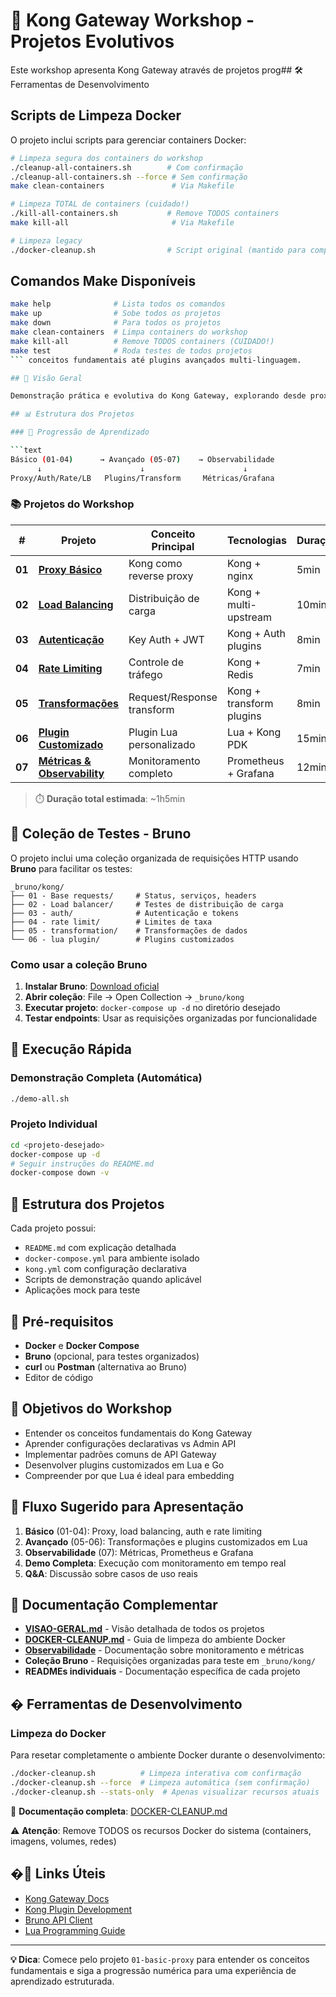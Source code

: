 # 🌟 Kong Gateway Workshop - Projetos Evolutivos

Este workshop apresenta Kong Gateway através de projetos prog## 🛠️ Ferramentas de Desenvolvimento

## Scripts de Limpeza Docker

O projeto inclui scripts para gerenciar containers Docker:

```bash
# Limpeza segura dos containers do workshop
./cleanup-all-containers.sh        # Com confirmação
./cleanup-all-containers.sh --force # Sem confirmação
make clean-containers               # Via Makefile

# Limpeza TOTAL de containers (cuidado!)
./kill-all-containers.sh           # Remove TODOS containers
make kill-all                       # Via Makefile

# Limpeza legacy
./docker-cleanup.sh                # Script original (mantido para compatibilidade)
```

## Comandos Make Disponíveis

```bash
make help              # Lista todos os comandos
make up                # Sobe todos os projetos
make down              # Para todos os projetos  
make clean-containers  # Limpa containers do workshop
make kill-all          # Remove TODOS containers (CUIDADO!)
make test              # Roda testes de todos projetos
``` conceitos fundamentais até plugins avançados multi-linguagem.

## 🎯 Visão Geral

Demonstração prática e evolutiva do Kong Gateway, explorando desde proxy básico até desenvolvimento de plugins customizados, culminando com uma análise técnica sobre **por que Lua é escolhido** para embedding em sistemas como Kong.

## 📊 Estrutura dos Projetos

### 🎢 Progressão de Aprendizado

```text
Básico (01-04)      → Avançado (05-07)    → Observabilidade
      ↓                      ↓                      ↓
Proxy/Auth/Rate/LB   Plugins/Transform     Métricas/Grafana
```

### 📚 Projetos do Workshop

| # | Projeto | Conceito Principal | Tecnologias | Duração |
|---|---------|-------------------|-------------|---------|
| **01** | **[Proxy Básico](./01-basic-proxy/)** | Kong como reverse proxy | Kong + nginx | 5min |
| **02** | **[Load Balancing](./02-load-balancing/)** | Distribuição de carga | Kong + multi-upstream | 10min |
| **03** | **[Autenticação](./03-authentication/)** | Key Auth + JWT | Kong + Auth plugins | 8min |
| **04** | **[Rate Limiting](./04-rate-limiting/)** | Controle de tráfego | Kong + Redis | 7min |
| **05** | **[Transformações](./05-transformations/)** | Request/Response transform | Kong + transform plugins | 8min |
| **06** | **[Plugin Customizado](./06-custom-plugin/)** | Plugin Lua personalizado | Lua + Kong PDK | 15min |
| **07** | **[Métricas & Observability](./07-metrics/)** | Monitoramento completo | Prometheus + Grafana | 12min |

> ⏱️ **Duração total estimada**: ~1h5min

## 🧪 Coleção de Testes - Bruno

O projeto inclui uma coleção organizada de requisições HTTP usando **Bruno** para facilitar os testes:

```text
_bruno/kong/
├── 01 - Base requests/     # Status, serviços, headers
├── 02 - Load balancer/     # Testes de distribuição de carga  
├── 03 - auth/              # Autenticação e tokens
├── 04 - rate limit/        # Limites de taxa
├── 05 - transformation/    # Transformações de dados
└── 06 - lua plugin/        # Plugins customizados
```

### Como usar a coleção Bruno

1. **Instalar Bruno**: [Download oficial](https://www.usebruno.com/)
2. **Abrir coleção**: File → Open Collection → `_bruno/kong`
3. **Executar projeto**: `docker-compose up -d` no diretório desejado
4. **Testar endpoints**: Usar as requisições organizadas por funcionalidade

## 🚀 Execução Rápida

### Demonstração Completa (Automática)

```bash
./demo-all.sh
```

### Projeto Individual

```bash
cd <projeto-desejado>
docker-compose up -d
# Seguir instruções do README.md
docker-compose down -v
```

## 📁 Estrutura dos Projetos

Cada projeto possui:

- `README.md` com explicação detalhada
- `docker-compose.yml` para ambiente isolado  
- `kong.yml` com configuração declarativa
- Scripts de demonstração quando aplicável
- Aplicações mock para teste

## 🚀 Pré-requisitos

- **Docker** e **Docker Compose**
- **Bruno** (opcional, para testes organizados)
- **curl** ou **Postman** (alternativa ao Bruno)
- Editor de código

## 🎯 Objetivos do Workshop

- Entender os conceitos fundamentais do Kong Gateway
- Aprender configurações declarativas vs Admin API  
- Implementar padrões comuns de API Gateway
- Desenvolver plugins customizados em Lua e Go
- Compreender por que Lua é ideal para embedding

## 🎯 Fluxo Sugerido para Apresentação

1. **Básico** (01-04): Proxy, load balancing, auth e rate limiting
2. **Avançado** (05-06): Transformações e plugins customizados em Lua
3. **Observabilidade** (07): Métricas, Prometheus e Grafana
4. **Demo Completa**: Execução com monitoramento em tempo real
5. **Q&A**: Discussão sobre casos de uso reais

## 📖 Documentação Complementar

- **[VISAO-GERAL.md](./docs/VISAO-GERAL.md)** - Visão detalhada de todos os projetos
- **[DOCKER-CLEANUP.md](./docs/DOCKER-CLEANUP.md)** - Guia de limpeza do ambiente Docker
- **[Observabilidade](./docs/)** - Documentação sobre monitoramento e métricas
- **Coleção Bruno** - Requisições organizadas para teste em `_bruno/kong/`
- **READMEs individuais** - Documentação específica de cada projeto

## �️ Ferramentas de Desenvolvimento

### Limpeza do Docker

Para resetar completamente o ambiente Docker durante o desenvolvimento:

```bash
./docker-cleanup.sh          # Limpeza interativa com confirmação
./docker-cleanup.sh --force  # Limpeza automática (sem confirmação)
./docker-cleanup.sh --stats-only  # Apenas visualizar recursos atuais
```

📖 **Documentação completa**: [DOCKER-CLEANUP.md](./docs/DOCKER-CLEANUP.md)

⚠️ **Atenção**: Remove TODOS os recursos Docker do sistema (containers, imagens, volumes, redes)

## �🔗 Links Úteis

- [Kong Gateway Docs](https://docs.konghq.com/gateway/)
- [Kong Plugin Development](https://docs.konghq.com/gateway/latest/plugin-development/)
- [Bruno API Client](https://www.usebruno.com/)
- [Lua Programming Guide](https://www.lua.org/manual/5.1/)

---

**💡 Dica**: Comece pelo projeto `01-basic-proxy` para entender os conceitos fundamentais e siga a progressão numérica para uma experiência de aprendizado estruturada.
